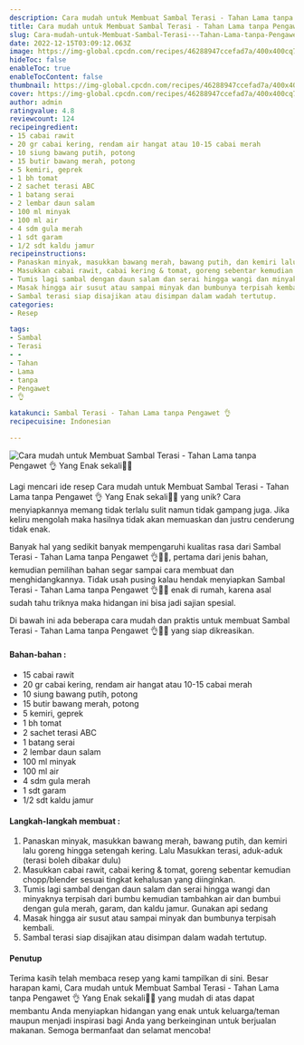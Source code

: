 ```yaml
---
description: Cara mudah untuk Membuat Sambal Terasi - Tahan Lama tanpa Pengawet 👌 Yang Enak sekali"
title: Cara mudah untuk Membuat Sambal Terasi - Tahan Lama tanpa Pengawet 👌 Yang Enak sekali
slug: Cara-mudah-untuk-Membuat-Sambal-Terasi---Tahan-Lama-tanpa-Pengawet-%F0%9F%91%8C-Yang-Enak-sekali
date: 2022-12-15T03:09:12.063Z
image: https://img-global.cpcdn.com/recipes/46288947ccefad7a/400x400cq70/photo.jpg
hideToc: false
enableToc: true
enableTocContent: false
thumbnail: https://img-global.cpcdn.com/recipes/46288947ccefad7a/400x400cq70/photo.jpg
cover: https://img-global.cpcdn.com/recipes/46288947ccefad7a/400x400cq70/photo.jpg
author: admin
ratingvalue: 4.8
reviewcount: 124
recipeingredient:
- 15 cabai rawit
- 20 gr cabai kering, rendam air hangat atau 10-15 cabai merah
- 10 siung bawang putih, potong
- 15 butir bawang merah, potong
- 5 kemiri, geprek
- 1 bh tomat
- 2 sachet terasi ABC
- 1 batang serai
- 2 lembar daun salam
- 100 ml minyak
- 100 ml air
- 4 sdm gula merah
- 1 sdt garam
- 1/2 sdt kaldu jamur
recipeinstructions:
- Panaskan minyak, masukkan bawang merah, bawang putih, dan kemiri lalu goreng hingga setengah kering. Lalu Masukkan terasi, aduk-aduk (terasi boleh dibakar dulu)
- Masukkan cabai rawit, cabai kering & tomat, goreng sebentar kemudian chopp/blender sesuai tingkat kehalusan yang diinginkan.
- Tumis lagi sambal dengan daun salam dan serai hingga wangi dan minyaknya terpisah dari bumbu kemudian tambahkan air dan bumbui dengan gula merah, garam, dan kaldu jamur. Gunakan api sedang
- Masak hingga air susut atau sampai minyak dan bumbunya terpisah kembali.
- Sambal terasi siap disajikan atau disimpan dalam wadah tertutup.
categories:
- Resep

tags:
- Sambal
- Terasi
- -
- Tahan
- Lama
- tanpa
- Pengawet
- 👌

katakunci: Sambal Terasi - Tahan Lama tanpa Pengawet 👌
recipecuisine: Indonesian

---
```


![Cara mudah untuk Membuat Sambal Terasi - Tahan Lama tanpa Pengawet 👌 Yang Enak sekali👩‍🍳](https://img-global.cpcdn.com/recipes/46288947ccefad7a/400x400cq70/photo.jpg)

Lagi mencari ide resep Cara mudah untuk Membuat Sambal Terasi - Tahan Lama tanpa Pengawet 👌 Yang Enak sekali👩‍🍳 yang unik? Cara menyiapkannya memang tidak terlalu sulit namun tidak gampang juga. Jika keliru mengolah maka hasilnya tidak akan memuaskan dan justru cenderung tidak enak.

Banyak hal yang sedikit banyak mempengaruhi kualitas rasa dari Sambal Terasi - Tahan Lama tanpa Pengawet 👌👩‍🍳, pertama dari jenis bahan, kemudian pemilihan bahan segar sampai cara membuat dan menghidangkannya. Tidak usah pusing kalau hendak menyiapkan Sambal Terasi - Tahan Lama tanpa Pengawet 👌👩‍🍳 enak di rumah, karena asal sudah tahu triknya maka hidangan ini bisa jadi sajian spesial.

Di bawah ini ada beberapa cara mudah dan praktis untuk membuat Sambal Terasi - Tahan Lama tanpa Pengawet 👌👩‍🍳 yang siap dikreasikan.

<!--inarticleads1-->

#### Bahan-bahan :

- 15 cabai rawit
- 20 gr cabai kering, rendam air hangat atau 10-15 cabai merah
- 10 siung bawang putih, potong
- 15 butir bawang merah, potong
- 5 kemiri, geprek
- 1 bh tomat
- 2 sachet terasi ABC
- 1 batang serai
- 2 lembar daun salam
- 100 ml minyak
- 100 ml air
- 4 sdm gula merah
- 1 sdt garam
- 1/2 sdt kaldu jamur

<!--inarticleads2-->

#### Langkah-langkah membuat :

1. Panaskan minyak, masukkan bawang merah, bawang putih, dan kemiri lalu goreng hingga setengah kering. Lalu Masukkan terasi, aduk-aduk (terasi boleh dibakar dulu)
1. Masukkan cabai rawit, cabai kering & tomat, goreng sebentar kemudian chopp/blender sesuai tingkat kehalusan yang diinginkan.
1. Tumis lagi sambal dengan daun salam dan serai hingga wangi dan minyaknya terpisah dari bumbu kemudian tambahkan air dan bumbui dengan gula merah, garam, dan kaldu jamur. Gunakan api sedang
1. Masak hingga air susut atau sampai minyak dan bumbunya terpisah kembali.
1. Sambal terasi siap disajikan atau disimpan dalam wadah tertutup.

#### Penutup

Terima kasih telah membaca resep yang kami tampilkan di sini. Besar harapan kami, Cara mudah untuk Membuat Sambal Terasi - Tahan Lama tanpa Pengawet 👌 Yang Enak sekali👩‍🍳 yang mudah di atas dapat membantu Anda menyiapkan hidangan yang enak untuk keluarga/teman maupun menjadi inspirasi bagi Anda yang berkeinginan untuk berjualan makanan. Semoga bermanfaat dan selamat mencoba!